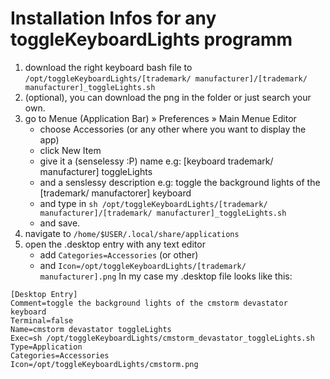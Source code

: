 # Installation Infos for any toggleKeyboardLights programm
1. download the right keyboard bash file to `/opt/toggleKeyboardLights/[trademark/ manufacturer]/[trademark/ manufacturer]_toggleLights.sh`
2. (optional), you can download the png in the folder or just search your own.
3. go to Menue (Application Bar) » Preferences » Main Menue Editor
   -  choose Accessories (or any other where you want to display the app)
   - click New Item
   - give it a (senselessy :P) name e.g: \[keyboard trademark\/ manufacturer\] toggleLights
   - and a senslessy description e.g: toggle the background lights of the \[trademark\/ manufactorer\] keyboard
   - and type in `sh /opt/toggleKeyboardLights/[trademark/ manufacturer]/[trademark/ manufacturer]_toggleLights.sh`
   - and save.
4. navigate to `/home/$USER/.local/share/applications`
5. open the .desktop entry with any text editor
   - add `Categories=Accessories` (or other)
   - and `Icon=/opt/toggleKeyboardLights/[trademark/ manufacturer].png`
In my case my .desktop file looks like this:
```desktop
[Desktop Entry]
Comment=toggle the background lights of the cmstorm devastator keyboard
Terminal=false
Name=cmstorm devastator toggleLights
Exec=sh /opt/toggleKeyboardLights/cmstorm_devastator_toggleLights.sh
Type=Application
Categories=Accessories
Icon=/opt/toggleKeyboardLights/cmstorm.png
```
